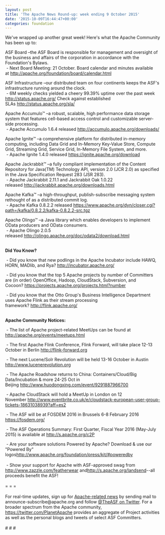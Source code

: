 ```yaml
---
layout: post
title: 'The Apache News Round-up: week ending 9 October 2015'
date: '2015-10-09T16:44:47+00:00'
categories: foundation
---
```

<p>We've wrapped up another great week! Here's what the Apache Community has been up to:</p> 
  <p>ASF Board –the ASF Board is responsible for management and oversight of the business and affairs of the corporation in accordance with the Foundation's Bylaws.<br />&nbsp;- Next Board Meeting: 21 October. Board calendar and minutes available at&nbsp;<a href="http://apache.org/foundation/board/calendar.html">http://apache.org/foundation/board/calendar.html</a></p> 
  <div> 
    <p>ASF Infrastructure –our distributed team on four continents keeps the ASF's infrastructure running around the clock.<br />&nbsp;- 6M weekly checks yielded a cheery 99.39% uptime over the past week <a href="http://status.apache.org/">http://status.apache.org/</a>&nbsp;Check against established SLAs&nbsp;<a href="http://status.apache.org/sla/">http://status.apache.org/sla/</a></p> 
    <p>Apache Accumulo™ –a robust, scalable, high performance data storage system that features cell-based access control and customizable server-side processing.<br />&nbsp;- Apache Accumulo 1.6.4 released&nbsp;<a href="http://accumulo.apache.org/downloads/">http://accumulo.apache.org/downloads/</a></p> 
    <p>Apache Ignite™ –a comprehensive platform for distributed in-memory computing, including Data Grid and In-Memory Key-Value Store, Compute Grid, Streaming Grid, Service Grid, In-Memory File System, and more.<br />&nbsp;- Apache Ignite 1.4.0 released&nbsp;<a href="https://ignite.apache.org/download">https://ignite.apache.org/download</a></p> 
  </div> 
  <div> 
    <p>Apache Jackrabbit™ –a fully compliant implementation of the Content Repository for Java(TM) Technology API, version 2.0 (JCR 2.0) as specified in the Java Specification Request 283 (JSR 283).<br />&nbsp;- Apache Jackrabbit 2.11.1 and Jackrabbit Oak 1.0.22 released&nbsp;<a href="http://jackrabbit.apache.org/downloads.html">http://jackrabbit.apache.org/downloads.html</a></p> 
    <p>Apache Kafka™ –a high-throughput, publish-subscribe messaging system rethought of as a distributed commit log.<br />&nbsp;- Apache Kafka 0.8.2.2 released&nbsp;<a href="https://www.apache.org/dyn/closer.cgi?path=/kafka/0.8.2.2/kafka-0.8.2.2-src.tgz">https://www.apache.org/dyn/closer.cgi?path=/kafka/0.8.2.2/kafka-0.8.2.2-src.tgz</a></p> 
    <p>Apache Olingo™ –a Java library which enables developers to implement OData producers and OData consumers.<br />&nbsp;- Apache Olingo 2.0.5 released&nbsp;<a href="http://olingo.apache.org/doc/odata2/download.html">http://olingo.apache.org/doc/odata2/download.html</a></p> 
    <p><strong><br />Did You Know?</strong></p> 
  </div> 
  <div> 
    <p>&nbsp;- Did you know that new podlings in the Apache Incubator include HAWQ, HORN, MADlib, and Rya?&nbsp;<a href="http://incubator.apache.org/">http://incubator.apache.org/</a></p> 
    <p>&nbsp;- Did you know that the top 5 Apache projects by number of Committers are (in order) OpenOffice, Hadoop, CloudStack, Subversion, and Cocoon?&nbsp;<a href="https://projects.apache.org/projects.html?number">https://projects.apache.org/projects.html?number</a></p> 
  </div> 
  <div>&nbsp;- Did you know that the Otto Group's Business Intelligence Department uses Apache Flink as their stream processing framework?&nbsp;<a href="http://flink.apache.org/">http://flink.apache.org/</a></div> 
  <div><br /></div> 
  <div> 
    <p><strong>Apache Community Notices:</strong></p> 
    <p><strong></strong>&nbsp;- The list of Apache project-related MeetUps can be found at <a href="http://apache.org/events/meetups.html">http://apache.org/events/meetups.html</a></p> 
  </div> 
  <div> </div> 
  <div>&nbsp;- The first Apache Flink Conference, Flink Forward, will take place 12-13 October in Berlin <a href="http://flink-forward.org/">http://flink-forward.org</a></div> 
  <div> 
    <p>&nbsp;- The next Lucene/Solr Revolution will be held 13-16 October in Austin <a href="http://www.lucenerevolution.org/">http://www.lucenerevolution.org</a></p> 
    <p>&nbsp;- The Apache Roadshow returns to China: Containers/Cloud/Big Data/Incubation &amp; more 24-25 Oct in Beijing&nbsp;<a href="http://www.huodongxing.com/event/9291887966700">http://www.huodongxing.com/event/9291887966700</a></p> 
    <p>&nbsp;- Apache CloudStack will hold a MeetUp in London on 12 November&nbsp;<a href="http://www.eventbrite.co.uk/e/cloudstack-european-user-group-tickets-18631038939?aff=es2">http://www.eventbrite.co.uk/e/cloudstack-european-user-group-tickets-18631038939?aff=es2</a></p> 
  </div> 
  <div> 
    <p>&nbsp;- The ASF will be at FOSDEM 2016 in Brussels 6-8 February 2016 <a href="https://fosdem.org/">https://fosdem.org/</a></p> 
    <p>&nbsp;- The ASF Operations Summary: First Quarter, Fiscal Year 2016 (May-July 2015) is available at&nbsp;<a href="http://s.apache.org/c2P">http://s.apache.org/c2P</a></p> 
  </div> 
  <div>&nbsp;- Are your software solutions Powered by Apache? Download &amp; use our &quot;Powered By&quot; logos<a href="http://www.apache.org/foundation/press/kit/#poweredby">http://www.apache.org/foundation/press/kit/#poweredby</a></div> 
  <div><br /></div> 
  <div>&nbsp;- Show your support for Apache with ASF-approved swag from <a href="http://www.zazzle.com/featherwear">http://www.zazzle.com/featherwear</a> and<a href="http://s.apache.org/landsend">http://s.apache.org/landsend</a>--all proceeds benefit the ASF!&nbsp;</div> 
  <div><br /></div> 
  <div>= = =</div> 
  <div><br /></div> 
  <div>For real-time updates, sign up for <a href="http://apache.org/foundation/mailinglists.html#foundation-announce">Apache-related news</a> by sending mail to announce-subscribe@apache.org and follow <a href="https://twitter.com/TheASF">@TheASF on Twitter</a>. For a broader spectrum from the Apache community, <a href="http://s.apache.org/landsend">https://twitter.com/PlanetApache</a> provides an aggregate of Project activities as well as the personal blogs and tweets of select ASF Committers.</div> 
  <div><br /></div> 
  <div># # #</div>
